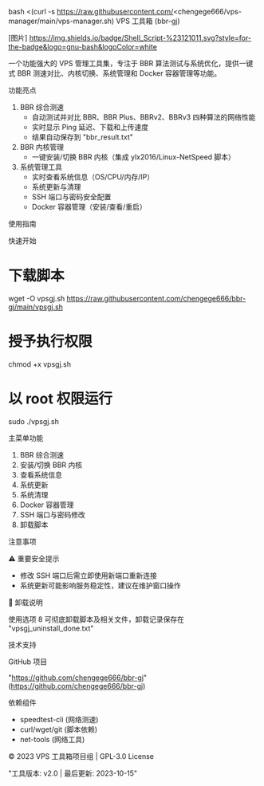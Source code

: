 bash <(curl -s https://raw.githubusercontent.com/<chengege666/vps-manager/main/vps-manager.sh)
VPS 工具箱 (bbr-gj)

[图片] https://img.shields.io/badge/Shell_Script-%23121011.svg?style=for-the-badge&logo=gnu-bash&logoColor=white

一个功能强大的 VPS 管理工具集，专注于 BBR 算法测试与系统优化，提供一键式 BBR 测速对比、内核切换、系统管理和 Docker 容器管理等功能。

功能亮点

1. BBR 综合测速
   - 自动测试并对比 BBR、BBR Plus、BBRv2、BBRv3 四种算法的网络性能
   - 实时显示 Ping 延迟、下载和上传速度
   - 结果自动保存到 
"bbr_result.txt"
2. BBR 内核管理
   - 一键安装/切换 BBR 内核（集成 ylx2016/Linux-NetSpeed 脚本）
3. 系统管理工具
   - 实时查看系统信息（OS/CPU/内存/IP）
   - 系统更新与清理
   - SSH 端口与密码安全配置
   - Docker 容器管理（安装/查看/重启）

使用指南

快速开始

# 下载脚本
wget -O vpsgj.sh https://raw.githubusercontent.com/chengege666/bbr-gj/main/vpsgj.sh

# 授予执行权限
chmod +x vpsgj.sh

# 以 root 权限运行
sudo ./vpsgj.sh

主菜单功能

1) BBR 综合测速
2) 安装/切换 BBR 内核
3) 查看系统信息
4) 系统更新
5) 系统清理
6) Docker 容器管理
7) SSH 端口与密码修改
8) 卸载脚本

注意事项

⚠️ 重要安全提示

- 修改 SSH 端口后需立即使用新端口重新连接
- 系统更新可能影响服务稳定性，建议在维护窗口操作

📝 卸载说明

使用选项 8 可彻底卸载脚本及相关文件，卸载记录保存在 
"vpsgj_uninstall_done.txt"

技术支持

GitHub 项目

"https://github.com/chengege666/bbr-gj" (https://github.com/chengege666/bbr-gj)

依赖组件

- speedtest-cli (网络测速)
- curl/wget/git (脚本依赖)
- net-tools (网络工具)

© 2023 VPS 工具箱项目组 | GPL-3.0 License

"工具版本: v2.0 | 最后更新: 2023-10-15"
